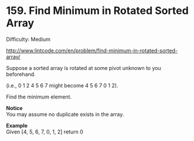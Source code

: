 # 159. Find Minimum in Rotated Sorted Array

Difficulty: Medium

http://www.lintcode.com/en/problem/find-minimum-in-rotated-sorted-array/

Suppose a sorted array is rotated at some pivot unknown to you beforehand.

(i.e., 0 1 2 4 5 6 7 might become 4 5 6 7 0 1 2).

Find the minimum element.

**Notice**  
You may assume no duplicate exists in the array.

**Example**  
Given [4, 5, 6, 7, 0, 1, 2] return 0
